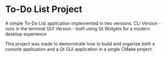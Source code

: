 # To-Do List Project


A simple To-Do List application implemented in two versions:
CLI Version - runs in the terminal
GUI Version - built using Qt Widgets for a modern desktop experience

This project was made to demonstrate how to build and organize both a console application and a
Qt GUI application in a single CMake project.


